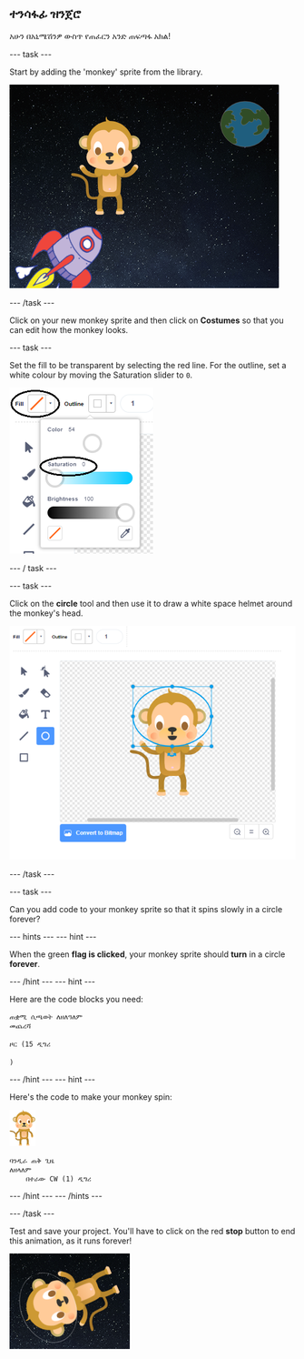 ## ተንሳፋፊ ዝንጀሮ

አሁን በአኒሜሽንዎ ውስጥ የጠፈርን አንድ ጠፍጣፋ አክል!

\--- task \---

Start by adding the 'monkey' sprite from the library.

![Adding a monkey sprite](images/space-monkey-sprite.png)

\--- /task \---

Click on your new monkey sprite and then click on **Costumes** so that you can edit how the monkey looks.

\--- task \---

Set the fill to be transparent by selecting the red line. For the outline, set a white colour by moving the Saturation slider to `0`.

![Make white colour](images/make-white.png)

\--- / task \---

\--- task \---

Click on the **circle** tool and then use it to draw a white space helmet around the monkey's head.

![Monkey space helmet](images/space-monkey-edit.png)

\--- /task \---

\--- task \---

Can you add code to your monkey sprite so that it spins slowly in a circle forever?

\--- hints \--- \--- hint \---

When the green **flag is clicked**, your monkey sprite should **turn** in a circle **forever**.

\--- /hint \--- \--- hint \---

Here are the code blocks you need:

```blocks3
ጠቋሚ ሲጫወት ለዘለዓለም
መጨረሻ

ዞር (15 ዲግሪ

)
```

\--- /hint \--- \--- hint \---

Here's the code to make your monkey spin:

![Monkey sprite](images/sprite-monkey.png)

```blocks3
ባንዲራ ጠቅ ጊዜ
ለዘላለም
    በተራው CW (1) ዲግሪ
```

\--- /hint \--- \--- /hints \---

\--- /task \---

Test and save your project. You'll have to click on the red **stop** button to end this animation, as it runs forever!

![Test the spinning monkey](images/space-spin-test.png)
